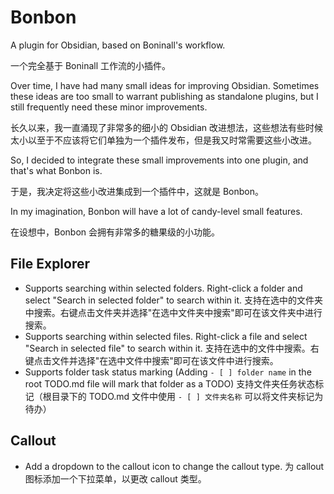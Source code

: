 # Bonbon

A plugin for Obsidian, based on Boninall's workflow.

一个完全基于 Boninall 工作流的小插件。

Over time, I have had many small ideas for improving Obsidian. Sometimes these ideas are too small to warrant publishing as standalone plugins, but I still frequently need these minor improvements.

长久以来，我一直涌现了非常多的细小的 Obsidian 改进想法，这些想法有些时候太小以至于不应该将它们单独为一个插件发布，但是我又时常需要这些小改进。

So, I decided to integrate these small improvements into one plugin, and that's what Bonbon is.

于是，我决定将这些小改进集成到一个插件中，这就是 Bonbon。

In my imagination, Bonbon will have a lot of candy-level small features.

在设想中，Bonbon 会拥有非常多的糖果级的小功能。

## File Explorer

- Supports searching within selected folders. Right-click a folder and select "Search in selected folder" to search within it.
  支持在选中的文件夹中搜索。右键点击文件夹并选择"在选中文件夹中搜索"即可在该文件夹中进行搜索。
- Supports searching within selected files. Right-click a file and select "Search in selected file" to search within it.
  支持在选中的文件中搜索。右键点击文件并选择"在选中文件中搜索"即可在该文件中进行搜索。
- Supports folder task status marking (Adding `- [ ] folder name` in the root TODO.md file will mark that folder as a TODO)
  支持文件夹任务状态标记（根目录下的 TODO.md 文件中使用 `- [ ] 文件夹名称` 可以将文件夹标记为待办）

## Callout

- Add a dropdown to the callout icon to change the callout type.
  为 callout 图标添加一个下拉菜单，以更改 callout 类型。
 